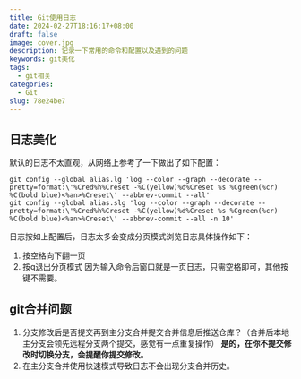 ```yaml
---
title: Git使用日志
date: 2024-02-27T18:16:17+08:00
draft: false
image: cover.jpg
description: 记录一下常用的命令和配置以及遇到的问题
keywords: git美化
tags:
  - git相关
categories:
  - Git
slug: 78e24be7
---
```

## 日志美化
默认的日志不太直观，从网络上参考了一下做出了如下配置：
```
git config --global alias.lg 'log --color --graph --decorate --pretty=format:\'%Cred%h%Creset -%C(yellow)%d%Creset %s %Cgreen(%cr) %C(bold blue)<%an>%Creset\' --abbrev-commit --all'
git config --global alias.slg 'log --color --graph --decorate --pretty=format:\'%Cred%h%Creset -%C(yellow)%d%Creset %s %Cgreen(%cr) %C(bold blue)<%an>%Creset\' --abbrev-commit --all -n 10'
```
日志按如上配置后，日志太多会变成分页模式浏览日志具体操作如下：
1. 按空格向下翻一页
2. 按q退出分页模式
因为输入命令后窗口就是一页日志，只需空格即可，其他按键不需要。
## git合并问题
1. 分支修改后是否提交再到主分支合并提交合并信息后推送仓库？（合并后本地主分支会领先远程分支两个提交，感觉有一点重复操作）
**是的，在你不提交修改时切换分支，会提醒你提交修改。**
1. 在主分支合并使用快速模式导致日志不会出现分支合并历史。